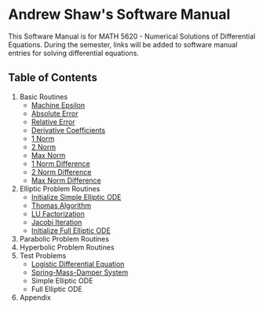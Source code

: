 # Andrew Shaw's Software Manual

This Software Manual is for MATH 5620 - Numerical Solutions of Differential Equations. During the semester, links will be added to software manual entries for solving differential equations.

## Table of Contents

1. Basic Routines
    * [Machine Epsilon](https://andrewshaw15.github.io/MATH-5620/HW-1/machine-epsilon)
    * [Absolute Error](https://andrewshaw15.github.io/MATH-5620/HW-1/absolute-error)
    * [Relative Error](https://andrewshaw15.github.io/MATH-5620/HW-1/relative-error)
    * [Derivative Coefficients](https://andrewshaw15.github.io/MATH-5620/HW-2/derivative-coefficients)
    * [1 Norm](https://andrewshaw15.github.io/MATH-5620/HW-2/1-Norm)
    * [2 Norm](https://andrewshaw15.github.io/MATH-5620/HW-2/2-Norm)
    * [Max Norm](https://andrewshaw15.github.io/MATH-5620/HW-2/max-norm)
    * [1 Norm Difference](https://andrewshaw15.github.io/MATH-5620/HW-2/1-Norm-difference)
    * [2 Norm Difference](https://andrewshaw15.github.io/MATH-5620/HW-2/2-Norm-difference)
    * [Max Norm Difference](https://andrewshaw15.github.io/MATH-5620/HW-2/max-norm-difference)
2. Elliptic Problem Routines
    * [Initialize Simple Elliptic ODE](https://andrewshaw15.github.io/MATH-5620/HW-2/initialize-simple-elliptic-ODE)
    * [Thomas Algorithm](https://andrewshaw15.github.io/MATH-5620/HW-2/thomas-algorithm)
    * [LU Factorization](https://andrewshaw15.github.io/MATH-5620/HW-2/LU-Factorization)
    * [Jacobi Iteration](https://andrewshaw15.github.io/MATH-5620/HW-2/Jacobi-Iteration)
    * [Initialize Full Elliptic ODE](https://andrewshaw15.github.io/MATH-5620/HW-2/initialize-full-elliptic-ODE)
3. Parabolic Problem Routines
4. Hyperbolic Problem Routines
5. Test Problems
    * [Logistic Differential Equation](https://andrewshaw15.github.io/MATH-5620/HW-1/logistic-DE-test)
    * [Spring-Mass-Damper System](https://andrewshaw15.github.io/MATH-5620/HW-1/spring-mass-damper-test)
    * Simple Elliptic ODE
    * Full Elliptic ODE
6. Appendix

